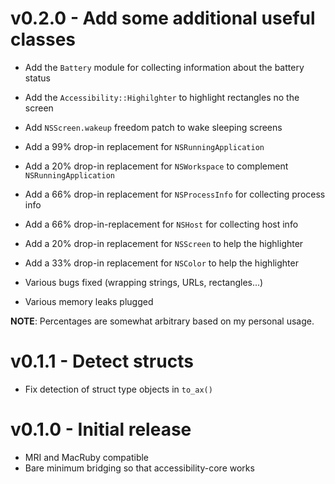 # v0.2.0 - Add some additional useful classes

 * Add the `Battery` module for collecting information about the battery status
 * Add the `Accessibility::Highilghter` to highlight rectangles no the screen
 * Add `NSScreen.wakeup` freedom patch to wake sleeping screens

 * Add a 99% drop-in replacement for `NSRunningApplication`
 * Add a 20% drop-in replacement for `NSWorkspace` to complement `NSRunningApplication`
 * Add a 66% drop-in replacement for `NSProcessInfo` for collecting  process info
 * Add a 66% drop-in-replacement for `NSHost` for collecting host info
 * Add a 20% drop-in replacement for `NSScreen` to help the highlighter
 * Add a 33% drop-in replacement for `NSColor` to help the highlighter

 * Various bugs fixed (wrapping strings, URLs, rectangles...)
 * Various memory leaks plugged

__NOTE__: Percentages are somewhat arbitrary based on my personal usage.

# v0.1.1 - Detect structs

 * Fix detection of struct type objects in `to_ax()`

# v0.1.0 - Initial release

 * MRI and MacRuby compatible
 * Bare minimum bridging so that accessibility-core works
